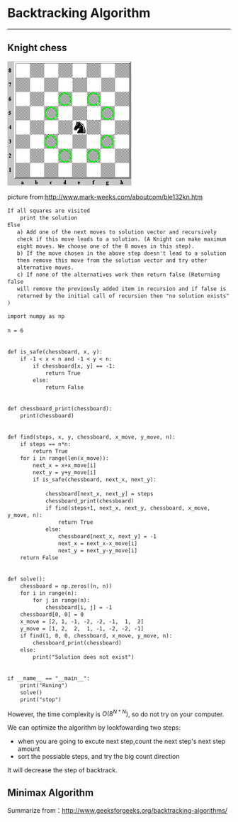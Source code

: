 # Backtracking Algorithm
----------------------
## Knight chess
![](assets/markdown-img-paste-20171021100106305.png)

picture from:http://www.mark-weeks.com/aboutcom/ble132kn.htm

```
If all squares are visited
    print the solution
Else
   a) Add one of the next moves to solution vector and recursively
   check if this move leads to a solution. (A Knight can make maximum
   eight moves. We choose one of the 8 moves in this step).
   b) If the move chosen in the above step doesn't lead to a solution
   then remove this move from the solution vector and try other
   alternative moves.
   c) If none of the alternatives work then return false (Returning false
   will remove the previously added item in recursion and if false is
   returned by the initial call of recursion then "no solution exists" )
```
```[language=python]
import numpy as np

n = 6


def is_safe(chessboard, x, y):
    if -1 < x < n and -1 < y < n:
        if chessboard[x, y] == -1:
            return True
        else:
            return False


def chessboard_print(chessboard):
    print(chessboard)


def find(steps, x, y, chessboard, x_move, y_move, n):
    if steps == n*n:
        return True
    for i in range(len(x_move)):
        next_x = x+x_move[i]
        next_y = y+y_move[i]
        if is_safe(chessboard, next_x, next_y):

            chessboard[next_x, next_y] = steps
            chessboard_print(chessboard)
            if find(steps+1, next_x, next_y, chessboard, x_move, y_move, n):
                return True
            else:
                chessboard[next_x, next_y] = -1
                next_x = next_x-x_move[i]
                next_y = next_y-y_move[i]
    return False


def solve():
    chessboard = np.zeros((n, n))
    for i in range(n):
        for j in range(n):
            chessboard[i, j] = -1
    chessboard[0, 0] = 0
    x_move = [2, 1, -1, -2, -2, -1,  1,  2]
    y_move = [1, 2,  2,  1, -1, -2, -2, -1]
    if find(1, 0, 0, chessboard, x_move, y_move, n):
        chessboard_print(chessboard)
    else:
        print("Solution does not exist")


if __name__ == "__main__":
    print("Runing")
    solve()
    print("stop")
```
However, the time complexity is $O(8^{N*N})$, so do not try on your computer.

We can optimize the algorithm by lookfowarding two steps:
- when you are going to excute next step,count the next step's next step amount
- sort the possiable steps, and try the big count direction

It will decrease the step of backtrack.

## Minimax Algorithm


Summarize from：http://www.geeksforgeeks.org/backtracking-algorithms/

